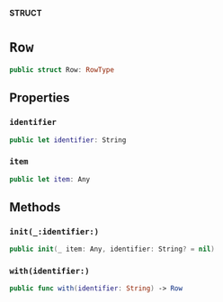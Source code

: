 **STRUCT**

# `Row`

```swift
public struct Row: RowType
```

## Properties
### `identifier`

```swift
public let identifier: String
```

### `item`

```swift
public let item: Any
```

## Methods
### `init(_:identifier:)`

```swift
public init(_ item: Any, identifier: String? = nil)
```

### `with(identifier:)`

```swift
public func with(identifier: String) -> Row
```
